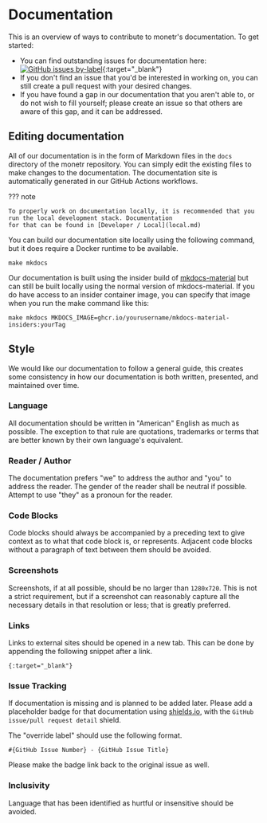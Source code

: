 # Documentation

This is an overview of ways to contribute to monetr's documentation. To get started:

- You can find outstanding issues for documentation
  here: [![GitHub issues by-label](https://img.shields.io/github/issues/monetr/monetr/documentation)](https://github.com/monetr/monetr/issues?q=is%3Aopen+is%3Aissue+label%3Adocumentation){:target="_blank"}
- If you don't find an issue that you'd be interested in working on, you can still create a pull request with your
  desired changes.
- If you have found a gap in our documentation that you aren't able to, or do not wish to fill yourself; please create
  an issue so that others are aware of this gap, and it can be addressed.

## Editing documentation

All of our documentation is in the form of Markdown files in the `docs` directory of the monetr repository. You can
simply edit the existing files to make changes to the documentation. The documentation site is automatically generated
in our GitHub Actions workflows.

??? note

    To properly work on documentation locally, it is recommended that you run the local development stack. Documentation
    for that can be found in [Developer / Local](local.md)

You can build our documentation site locally using the following command, but it does require a Docker runtime to be
available.

```shell title="Shell"
make mkdocs
```

Our documentation is built using the insider build of [mkdocs-material](https://github.com/squidfunk/mkdocs-material)
but can still be built locally using the normal version of mkdocs-material. If you do have access to an insider
container image, you can specify that image when you run the make command like this:

```shell title="Shell"
make mkdocs MKDOCS_IMAGE=ghcr.io/yourusername/mkdocs-material-insiders:yourTag
```

## Style

We would like our documentation to follow a general guide, this creates some consistency in how our documentation is
both written, presented, and maintained over time.

### Language

All documentation should be written in "American" English as much as possible. The exception to that rule are
quotations, trademarks or terms that are better known by their own language's equivalent.

### Reader / Author

The documentation prefers "we" to address the author and "you" to address the reader. The gender of the reader shall be
neutral if possible. Attempt to use "they" as a pronoun for the reader.

### Code Blocks

Code blocks should always be accompanied by a preceding text to give context as to what that code block is, or
represents. Adjacent code blocks without a paragraph of text between them should be avoided.

### Screenshots

Screenshots, if at all possible, should be no larger than `1280x720`. This is not a strict requirement, but if a
screenshot can reasonably capture all the necessary details in that resolution or less; that is greatly preferred.

### Links

Links to external sites should be opened in a new tab. This can be done by appending the following snippet after a link.

```text title="Open In New Tab"
{:target="_blank"}
```

### Issue Tracking

If documentation is missing and is planned to be added later. Please add a placeholder badge for that documentation
using [shields.io](https://shields.io/category/issue-tracking), with the `GitHub issue/pull request detail` shield.

The "override label" should use the following format.

```text title="Label Format"
#{GitHub Issue Number} - {GitHub Issue Title}
```

Please make the badge link back to the original issue as well.

### Inclusivity

Language that has been identified as hurtful or insensitive should be avoided.
